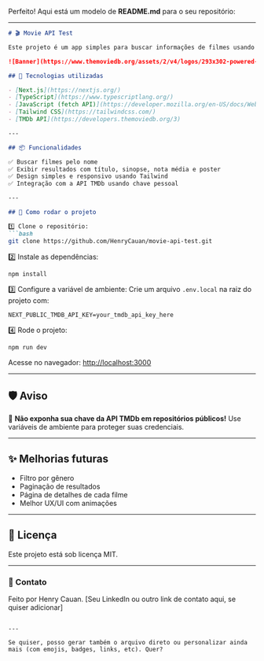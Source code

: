 Perfeito! Aqui está um modelo de **README.md** para o seu repositório:

---

````markdown
# 🎬 Movie API Test

Este projeto é um app simples para buscar informações de filmes usando a [TMDb API](https://developers.themoviedb.org/3) — desenvolvido como desafio de aprendizado.

![Banner](https://www.themoviedb.org/assets/2/v4/logos/293x302-powered-by-square-green-e0dbffa8b5ef76e76510df10628c732ba07bf6576682189e50e54f9b15c9f71c.png)

## 🚀 Tecnologias utilizadas

- [Next.js](https://nextjs.org/)  
- [TypeScript](https://www.typescriptlang.org/)  
- [JavaScript (fetch API)](https://developer.mozilla.org/en-US/docs/Web/API/Fetch_API)  
- [Tailwind CSS](https://tailwindcss.com/)  
- [TMDb API](https://developers.themoviedb.org/3)

---

## 📦 Funcionalidades

✅ Buscar filmes pelo nome  
✅ Exibir resultados com título, sinopse, nota média e poster  
✅ Design simples e responsivo usando Tailwind  
✅ Integração com a API TMDb usando chave pessoal  

---

## 🔧 Como rodar o projeto

1️⃣ Clone o repositório:
```bash
git clone https://github.com/HenryCauan/movie-api-test.git
````

2️⃣ Instale as dependências:

```bash
npm install
```

3️⃣ Configure a variável de ambiente:
Crie um arquivo `.env.local` na raiz do projeto com:

```
NEXT_PUBLIC_TMDB_API_KEY=your_tmdb_api_key_here
```

4️⃣ Rode o projeto:

```bash
npm run dev
```

Acesse no navegador: [http://localhost:3000](http://localhost:3000)

---

## 🛡 Aviso

🔑 **Não exponha sua chave da API TMDb em repositórios públicos!**
Use variáveis de ambiente para proteger suas credenciais.

---

## ✨ Melhorias futuras

* Filtro por gênero
* Paginação de resultados
* Página de detalhes de cada filme
* Melhor UX/UI com animações

---

## 📄 Licença

Este projeto está sob licença MIT.

---

### 💬 Contato

Feito por Henry Cauan.
\[Seu LinkedIn ou outro link de contato aqui, se quiser adicionar]

```

---

Se quiser, posso gerar também o arquivo direto ou personalizar ainda mais (com emojis, badges, links, etc). Quer?
```
  
